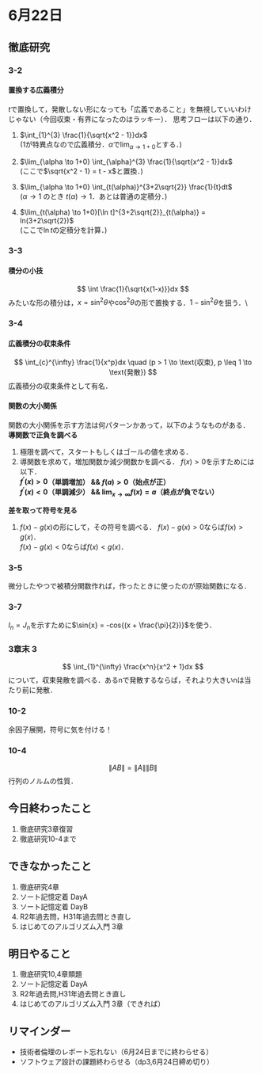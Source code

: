 # 6月22日
## 徹底研究
### 3-2
#### 置換する広義積分
$t$で置換して，発散しない形になっても「広義であること」を無視していいわけじゃない（今回収束・有界になったのはラッキー）．
思考フローは以下の通り．
1. $\int_{1}^{3} \frac{1}{\sqrt{x^2 - 1}}dx$\
(1が特異点なので広義積分．$\alpha$で$\lim_{\alpha \to 1+0}$とする．)

2. $\lim_{\alpha \to 1+0} \int_{\alpha}^{3} \frac{1}{\sqrt{x^2 - 1}}dx$\
(ここで$\sqrt{x^2 - 1} = t - x$と置換．)

3. $\lim_{\alpha \to 1+0} \int_{t(\alpha)}^{3+2\sqrt{2}} \frac{1}{t}dt$\
($\alpha \to 1$ のとき $t(\alpha) \to 1$．あとは普通の定積分．)

4. $\lim_{t(\alpha) \to 1+0}[\ln t]^{3+2\sqrt{2}}_{t(\alpha)} = ln(3+2\sqrt{2})$\
(ここで$\ln t$の定積分を計算．)

### 3-3
#### 積分の小技
$$
\int \frac{1}{\sqrt{x(1-x)}}dx
$$
みたいな形の積分は，$x = \sin^2 \theta$や$\cos^2 \theta$の形で置換する．$1 - \sin^2 \theta$を狙う．\

### 3-4
#### 広義積分の収束条件
$$
\int_{c}^{\infty} \frac{1}{x^p}dx \quad (p > 1 \to \text{収束}, p \leq 1 \to \text{発散})
$$
広義積分の収束条件として有名．

#### 関数の大小関係
関数の大小関係を示す方法は何パターンかあって，以下のようなものがある．
**導関数で正負を調べる**
1. 極限を調べて，スタートもしくはゴールの値を求める．
2. 導関数を求めて，増加関数か減少関数かを調べる．
$f(x) > 0$を示すためには以下．\
**$f^{\prime}(x) > 0$（単調増加） && $f(a) > 0$（始点が正）**\
**$f^{\prime}(x) < 0$（単調減少） && $\lim_{x \to \infty}f(x) = a$（終点が負でない）**

**差を取って符号を見る**
1. $f(x) - g(x)$の形にして，その符号を調べる．
$f(x) - g(x) > 0$ならば$f(x) > g(x)$．\
$f(x) - g(x) < 0$ならば$f(x)< g(x)$．

### 3-5
微分したやつで被積分関数作れば，作ったときに使ったのが原始関数になる．

### 3-7
$I_n = J_n$を示すために$\sin{x} = -cos{(x + \frac{\pi}{2})}$を使う．

### 3章末 3
$$
\int_{1}^{\infty} \frac{x^n}{x^2 + 1}dx
$$
について，収束発散を調べる．あるnで発散するならば，それより大きいnは当たり前に発散．

### 10-2
余因子展開，符号に気を付ける！

### 10-4
$$
\|AB\| = \|A\| \|B\|
$$
行列のノルムの性質．

## 今日終わったこと
1. 徹底研究3章復習
2. 徹底研究10-4まで

## できなかったこと
1. 徹底研究4章
2. ソート記憶定着 DayA
3. ソート記憶定着 DayB
4. R2年過去問，H31年過去問とき直し
5. はじめてのアルゴリズム入門 3章

## 明日やること
1. 徹底研究10,4章類題
2. ソート記憶定着 DayA
3. R2年過去問,H31年過去問とき直し
4. はじめてのアルゴリズム入門 3章（できれば）

## リマインダー
- 技術者倫理のレポート忘れない（6月24日までに終わらせる）
- ソフトウェア設計の課題終わらせる（dp3,6月24日締め切り）